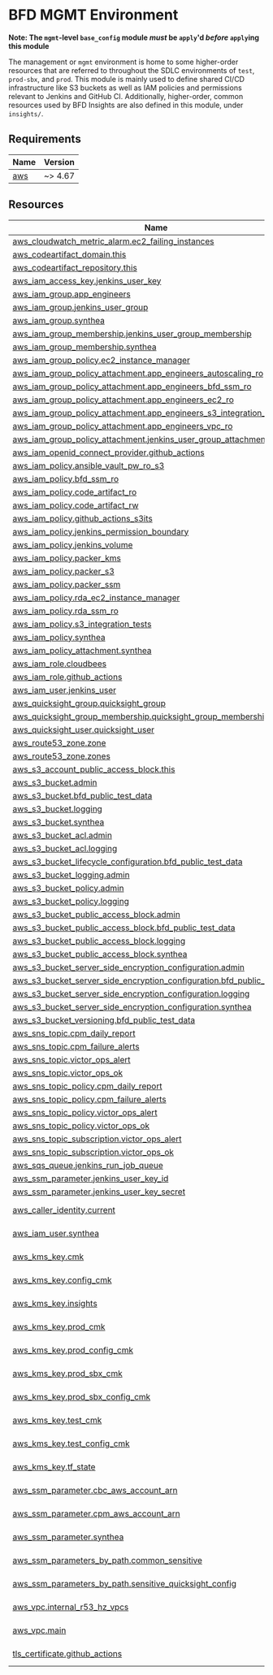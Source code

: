 # BFD MGMT Environment

**Note: The `mgmt`-level `base_config` module _must_ be `apply`'d _before_ `apply`ing this module**

The management or `mgmt` environment is home to some higher-order resources that are referred to throughout the SDLC environments of `test`, `prod-sbx`, and `prod`. This module is mainly used to define shared CI/CD infrastructure like S3 buckets as well as IAM policies and permissions relevant to Jenkins and GitHub CI. Additionally, higher-order, common resources used by BFD Insights are also defined in this module, under `insights/`.

<!-- BEGIN_TF_DOCS -->
<!-- GENERATED WITH `terraform-docs .`
     Manually updating the README.md will be overwritten.
     For more details, see the file '.terraform-docs.yml' or
     https://terraform-docs.io/user-guide/configuration/
-->
## Requirements

| Name | Version |
|------|---------|
| <a name="requirement_aws"></a> [aws](#requirement\_aws) | ~> 4.67 |

<!-- GENERATED WITH `terraform-docs .`
Manually updating the README.md will be overwritten.
For more details, see the file '.terraform-docs.yml' or
https://terraform-docs.io/user-guide/configuration/
-->

## Resources

| Name | Type |
|------|------|
| [aws_cloudwatch_metric_alarm.ec2_failing_instances](https://registry.terraform.io/providers/hashicorp/aws/latest/docs/resources/cloudwatch_metric_alarm) | resource |
| [aws_codeartifact_domain.this](https://registry.terraform.io/providers/hashicorp/aws/latest/docs/resources/codeartifact_domain) | resource |
| [aws_codeartifact_repository.this](https://registry.terraform.io/providers/hashicorp/aws/latest/docs/resources/codeartifact_repository) | resource |
| [aws_iam_access_key.jenkins_user_key](https://registry.terraform.io/providers/hashicorp/aws/latest/docs/resources/iam_access_key) | resource |
| [aws_iam_group.app_engineers](https://registry.terraform.io/providers/hashicorp/aws/latest/docs/resources/iam_group) | resource |
| [aws_iam_group.jenkins_user_group](https://registry.terraform.io/providers/hashicorp/aws/latest/docs/resources/iam_group) | resource |
| [aws_iam_group.synthea](https://registry.terraform.io/providers/hashicorp/aws/latest/docs/resources/iam_group) | resource |
| [aws_iam_group_membership.jenkins_user_group_membership](https://registry.terraform.io/providers/hashicorp/aws/latest/docs/resources/iam_group_membership) | resource |
| [aws_iam_group_membership.synthea](https://registry.terraform.io/providers/hashicorp/aws/latest/docs/resources/iam_group_membership) | resource |
| [aws_iam_group_policy.ec2_instance_manager](https://registry.terraform.io/providers/hashicorp/aws/latest/docs/resources/iam_group_policy) | resource |
| [aws_iam_group_policy_attachment.app_engineers_autoscaling_ro](https://registry.terraform.io/providers/hashicorp/aws/latest/docs/resources/iam_group_policy_attachment) | resource |
| [aws_iam_group_policy_attachment.app_engineers_bfd_ssm_ro](https://registry.terraform.io/providers/hashicorp/aws/latest/docs/resources/iam_group_policy_attachment) | resource |
| [aws_iam_group_policy_attachment.app_engineers_ec2_ro](https://registry.terraform.io/providers/hashicorp/aws/latest/docs/resources/iam_group_policy_attachment) | resource |
| [aws_iam_group_policy_attachment.app_engineers_s3_integration_tests](https://registry.terraform.io/providers/hashicorp/aws/latest/docs/resources/iam_group_policy_attachment) | resource |
| [aws_iam_group_policy_attachment.app_engineers_vpc_ro](https://registry.terraform.io/providers/hashicorp/aws/latest/docs/resources/iam_group_policy_attachment) | resource |
| [aws_iam_group_policy_attachment.jenkins_user_group_attachment](https://registry.terraform.io/providers/hashicorp/aws/latest/docs/resources/iam_group_policy_attachment) | resource |
| [aws_iam_openid_connect_provider.github_actions](https://registry.terraform.io/providers/hashicorp/aws/latest/docs/resources/iam_openid_connect_provider) | resource |
| [aws_iam_policy.ansible_vault_pw_ro_s3](https://registry.terraform.io/providers/hashicorp/aws/latest/docs/resources/iam_policy) | resource |
| [aws_iam_policy.bfd_ssm_ro](https://registry.terraform.io/providers/hashicorp/aws/latest/docs/resources/iam_policy) | resource |
| [aws_iam_policy.code_artifact_ro](https://registry.terraform.io/providers/hashicorp/aws/latest/docs/resources/iam_policy) | resource |
| [aws_iam_policy.code_artifact_rw](https://registry.terraform.io/providers/hashicorp/aws/latest/docs/resources/iam_policy) | resource |
| [aws_iam_policy.github_actions_s3its](https://registry.terraform.io/providers/hashicorp/aws/latest/docs/resources/iam_policy) | resource |
| [aws_iam_policy.jenkins_permission_boundary](https://registry.terraform.io/providers/hashicorp/aws/latest/docs/resources/iam_policy) | resource |
| [aws_iam_policy.jenkins_volume](https://registry.terraform.io/providers/hashicorp/aws/latest/docs/resources/iam_policy) | resource |
| [aws_iam_policy.packer_kms](https://registry.terraform.io/providers/hashicorp/aws/latest/docs/resources/iam_policy) | resource |
| [aws_iam_policy.packer_s3](https://registry.terraform.io/providers/hashicorp/aws/latest/docs/resources/iam_policy) | resource |
| [aws_iam_policy.packer_ssm](https://registry.terraform.io/providers/hashicorp/aws/latest/docs/resources/iam_policy) | resource |
| [aws_iam_policy.rda_ec2_instance_manager](https://registry.terraform.io/providers/hashicorp/aws/latest/docs/resources/iam_policy) | resource |
| [aws_iam_policy.rda_ssm_ro](https://registry.terraform.io/providers/hashicorp/aws/latest/docs/resources/iam_policy) | resource |
| [aws_iam_policy.s3_integration_tests](https://registry.terraform.io/providers/hashicorp/aws/latest/docs/resources/iam_policy) | resource |
| [aws_iam_policy.synthea](https://registry.terraform.io/providers/hashicorp/aws/latest/docs/resources/iam_policy) | resource |
| [aws_iam_policy_attachment.synthea](https://registry.terraform.io/providers/hashicorp/aws/latest/docs/resources/iam_policy_attachment) | resource |
| [aws_iam_role.cloudbees](https://registry.terraform.io/providers/hashicorp/aws/latest/docs/resources/iam_role) | resource |
| [aws_iam_role.github_actions](https://registry.terraform.io/providers/hashicorp/aws/latest/docs/resources/iam_role) | resource |
| [aws_iam_user.jenkins_user](https://registry.terraform.io/providers/hashicorp/aws/latest/docs/resources/iam_user) | resource |
| [aws_quicksight_group.quicksight_group](https://registry.terraform.io/providers/hashicorp/aws/latest/docs/resources/quicksight_group) | resource |
| [aws_quicksight_group_membership.quicksight_group_membership](https://registry.terraform.io/providers/hashicorp/aws/latest/docs/resources/quicksight_group_membership) | resource |
| [aws_quicksight_user.quicksight_user](https://registry.terraform.io/providers/hashicorp/aws/latest/docs/resources/quicksight_user) | resource |
| [aws_route53_zone.zone](https://registry.terraform.io/providers/hashicorp/aws/latest/docs/resources/route53_zone) | resource |
| [aws_route53_zone.zones](https://registry.terraform.io/providers/hashicorp/aws/latest/docs/resources/route53_zone) | resource |
| [aws_s3_account_public_access_block.this](https://registry.terraform.io/providers/hashicorp/aws/latest/docs/resources/s3_account_public_access_block) | resource |
| [aws_s3_bucket.admin](https://registry.terraform.io/providers/hashicorp/aws/latest/docs/resources/s3_bucket) | resource |
| [aws_s3_bucket.bfd_public_test_data](https://registry.terraform.io/providers/hashicorp/aws/latest/docs/resources/s3_bucket) | resource |
| [aws_s3_bucket.logging](https://registry.terraform.io/providers/hashicorp/aws/latest/docs/resources/s3_bucket) | resource |
| [aws_s3_bucket.synthea](https://registry.terraform.io/providers/hashicorp/aws/latest/docs/resources/s3_bucket) | resource |
| [aws_s3_bucket_acl.admin](https://registry.terraform.io/providers/hashicorp/aws/latest/docs/resources/s3_bucket_acl) | resource |
| [aws_s3_bucket_acl.logging](https://registry.terraform.io/providers/hashicorp/aws/latest/docs/resources/s3_bucket_acl) | resource |
| [aws_s3_bucket_lifecycle_configuration.bfd_public_test_data](https://registry.terraform.io/providers/hashicorp/aws/latest/docs/resources/s3_bucket_lifecycle_configuration) | resource |
| [aws_s3_bucket_logging.admin](https://registry.terraform.io/providers/hashicorp/aws/latest/docs/resources/s3_bucket_logging) | resource |
| [aws_s3_bucket_policy.admin](https://registry.terraform.io/providers/hashicorp/aws/latest/docs/resources/s3_bucket_policy) | resource |
| [aws_s3_bucket_policy.logging](https://registry.terraform.io/providers/hashicorp/aws/latest/docs/resources/s3_bucket_policy) | resource |
| [aws_s3_bucket_public_access_block.admin](https://registry.terraform.io/providers/hashicorp/aws/latest/docs/resources/s3_bucket_public_access_block) | resource |
| [aws_s3_bucket_public_access_block.bfd_public_test_data](https://registry.terraform.io/providers/hashicorp/aws/latest/docs/resources/s3_bucket_public_access_block) | resource |
| [aws_s3_bucket_public_access_block.logging](https://registry.terraform.io/providers/hashicorp/aws/latest/docs/resources/s3_bucket_public_access_block) | resource |
| [aws_s3_bucket_public_access_block.synthea](https://registry.terraform.io/providers/hashicorp/aws/latest/docs/resources/s3_bucket_public_access_block) | resource |
| [aws_s3_bucket_server_side_encryption_configuration.admin](https://registry.terraform.io/providers/hashicorp/aws/latest/docs/resources/s3_bucket_server_side_encryption_configuration) | resource |
| [aws_s3_bucket_server_side_encryption_configuration.bfd_public_test_data](https://registry.terraform.io/providers/hashicorp/aws/latest/docs/resources/s3_bucket_server_side_encryption_configuration) | resource |
| [aws_s3_bucket_server_side_encryption_configuration.logging](https://registry.terraform.io/providers/hashicorp/aws/latest/docs/resources/s3_bucket_server_side_encryption_configuration) | resource |
| [aws_s3_bucket_server_side_encryption_configuration.synthea](https://registry.terraform.io/providers/hashicorp/aws/latest/docs/resources/s3_bucket_server_side_encryption_configuration) | resource |
| [aws_s3_bucket_versioning.bfd_public_test_data](https://registry.terraform.io/providers/hashicorp/aws/latest/docs/resources/s3_bucket_versioning) | resource |
| [aws_sns_topic.cpm_daily_report](https://registry.terraform.io/providers/hashicorp/aws/latest/docs/resources/sns_topic) | resource |
| [aws_sns_topic.cpm_failure_alerts](https://registry.terraform.io/providers/hashicorp/aws/latest/docs/resources/sns_topic) | resource |
| [aws_sns_topic.victor_ops_alert](https://registry.terraform.io/providers/hashicorp/aws/latest/docs/resources/sns_topic) | resource |
| [aws_sns_topic.victor_ops_ok](https://registry.terraform.io/providers/hashicorp/aws/latest/docs/resources/sns_topic) | resource |
| [aws_sns_topic_policy.cpm_daily_report](https://registry.terraform.io/providers/hashicorp/aws/latest/docs/resources/sns_topic_policy) | resource |
| [aws_sns_topic_policy.cpm_failure_alerts](https://registry.terraform.io/providers/hashicorp/aws/latest/docs/resources/sns_topic_policy) | resource |
| [aws_sns_topic_policy.victor_ops_alert](https://registry.terraform.io/providers/hashicorp/aws/latest/docs/resources/sns_topic_policy) | resource |
| [aws_sns_topic_policy.victor_ops_ok](https://registry.terraform.io/providers/hashicorp/aws/latest/docs/resources/sns_topic_policy) | resource |
| [aws_sns_topic_subscription.victor_ops_alert](https://registry.terraform.io/providers/hashicorp/aws/latest/docs/resources/sns_topic_subscription) | resource |
| [aws_sns_topic_subscription.victor_ops_ok](https://registry.terraform.io/providers/hashicorp/aws/latest/docs/resources/sns_topic_subscription) | resource |
| [aws_sqs_queue.jenkins_run_job_queue](https://registry.terraform.io/providers/hashicorp/aws/latest/docs/resources/sqs_queue) | resource |
| [aws_ssm_parameter.jenkins_user_key_id](https://registry.terraform.io/providers/hashicorp/aws/latest/docs/resources/ssm_parameter) | resource |
| [aws_ssm_parameter.jenkins_user_key_secret](https://registry.terraform.io/providers/hashicorp/aws/latest/docs/resources/ssm_parameter) | resource |
| [aws_caller_identity.current](https://registry.terraform.io/providers/hashicorp/aws/latest/docs/data-sources/caller_identity) | data source |
| [aws_iam_user.synthea](https://registry.terraform.io/providers/hashicorp/aws/latest/docs/data-sources/iam_user) | data source |
| [aws_kms_key.cmk](https://registry.terraform.io/providers/hashicorp/aws/latest/docs/data-sources/kms_key) | data source |
| [aws_kms_key.config_cmk](https://registry.terraform.io/providers/hashicorp/aws/latest/docs/data-sources/kms_key) | data source |
| [aws_kms_key.insights](https://registry.terraform.io/providers/hashicorp/aws/latest/docs/data-sources/kms_key) | data source |
| [aws_kms_key.prod_cmk](https://registry.terraform.io/providers/hashicorp/aws/latest/docs/data-sources/kms_key) | data source |
| [aws_kms_key.prod_config_cmk](https://registry.terraform.io/providers/hashicorp/aws/latest/docs/data-sources/kms_key) | data source |
| [aws_kms_key.prod_sbx_cmk](https://registry.terraform.io/providers/hashicorp/aws/latest/docs/data-sources/kms_key) | data source |
| [aws_kms_key.prod_sbx_config_cmk](https://registry.terraform.io/providers/hashicorp/aws/latest/docs/data-sources/kms_key) | data source |
| [aws_kms_key.test_cmk](https://registry.terraform.io/providers/hashicorp/aws/latest/docs/data-sources/kms_key) | data source |
| [aws_kms_key.test_config_cmk](https://registry.terraform.io/providers/hashicorp/aws/latest/docs/data-sources/kms_key) | data source |
| [aws_kms_key.tf_state](https://registry.terraform.io/providers/hashicorp/aws/latest/docs/data-sources/kms_key) | data source |
| [aws_ssm_parameter.cbc_aws_account_arn](https://registry.terraform.io/providers/hashicorp/aws/latest/docs/data-sources/ssm_parameter) | data source |
| [aws_ssm_parameter.cpm_aws_account_arn](https://registry.terraform.io/providers/hashicorp/aws/latest/docs/data-sources/ssm_parameter) | data source |
| [aws_ssm_parameter.synthea](https://registry.terraform.io/providers/hashicorp/aws/latest/docs/data-sources/ssm_parameter) | data source |
| [aws_ssm_parameters_by_path.common_sensitive](https://registry.terraform.io/providers/hashicorp/aws/latest/docs/data-sources/ssm_parameters_by_path) | data source |
| [aws_ssm_parameters_by_path.sensitive_quicksight_config](https://registry.terraform.io/providers/hashicorp/aws/latest/docs/data-sources/ssm_parameters_by_path) | data source |
| [aws_vpc.internal_r53_hz_vpcs](https://registry.terraform.io/providers/hashicorp/aws/latest/docs/data-sources/vpc) | data source |
| [aws_vpc.main](https://registry.terraform.io/providers/hashicorp/aws/latest/docs/data-sources/vpc) | data source |
| [tls_certificate.github_actions](https://registry.terraform.io/providers/hashicorp/tls/latest/docs/data-sources/certificate) | data source |
<!-- END_TF_DOCS -->
